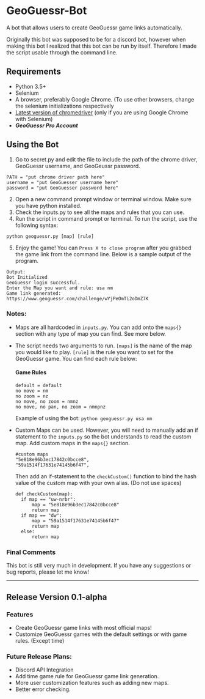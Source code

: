 # GeoGuessr-Bot
A bot that allows users to create GeoGuessr game links automatically.

Originally this bot was supposed to be for a discord bot, however when making this bot I realized that this bot can be run by itself. Therefore I made the script usable through the command line.

## Requirements
<ul>
<li>Python 3.5+</li>
<li>Selenium</li>
<li>A browser, preferably Google Chrome. (To use other browsers, change the selenium initializations respectively</li>
<li> <a href="https://sites.google.com/a/chromium.org/chromedriver/downloads">Latest version of chromedriver</a> (only if you are using Google Chrome with Selenium)</li>
<li> <strong><em>GeoGuessr Pro Account</em></strong> </li>
</ul>


## Using the Bot
1. Go to secret.py and edit the file to include the path of the chrome driver, GeoGuessr username, and GeoGeussr password.
```
PATH = "put chrome driver path here"
username = "put GeoGuesser username here"
password = "put GeoGuesser password here"
```
2. Open a new command prompt window or terminal window. Make sure you have python installed.
3. Check the inputs.py to see all the maps and rules that you can use.
4. Run the script in command prompt or terminal. To run the script, use the following syntax:
```
python geoguessr.py [map] [rule]
```
5. Enjoy the game! You can `Press X to close program` after you grabbed the game link from the command line. Below is a sample output of the program.

```
Output:
Bot Initialized
GeoGuessr login successful.
Enter the Map you want and rule: usa nm
Game link generated:
https://www.geoguessr.com/challenge/wYjPeOmTi2oDmZ7K

```

### Notes:
* Maps are all hardcoded in `inputs.py`. You can add onto the `maps{}` section with any type of map you can find. See more below.
* The script needs two arguments to run. `[maps]` is the name of the map you would like to play. `[rule]` is the rule you want to set for the GeoGuessr game. You can find each rule below:
  #### Game Rules
  ```
  default = default
  no move = nm
  no zoom = nz
  no move, no zoom = nmnz
  no move, no pan, no zoom = nmnpnz
  
  ```
  Example of using the bot:
  ```python geoguessr.py usa nm```
 * Custom Maps can be used. However, you will need to manually add an if statement to the `inputs.py` so the bot understands to read the custom map. Add custom maps in the `maps{}` section.
 
    ```
    #custom maps
    "5e818e96b3ec17842c0bcce8",
    "59a1514f17631e74145b6f47",
    ```
    Then add an if-statement to the `checkCustom()` function to bind the hash value of the custom map with your own alias. (Do not use spaces)
    
    ```
    def checkCustom(map):
      if map == "uw-nrbr":
          map = "5e818e96b3ec17842c0bcce8"
          return map
      if map == "dw":
          map = "59a1514f17631e74145b6f47"
          return map
      else:
          return map
    ```
    
  
### Final Comments
This bot is still very much in development. If you have any suggestions or bug reports, please let me know!
_______________________________________________________________________________

## Release Version 0.1-alpha

### Features
* Create GeoGuessr game links with most official maps!
* Customize GeoGuessr games with the default settings or with game rules. (Except time)

### Future Release Plans:
* Discord API Integration
* Add time game rule for GeoGuessr game link generation.
* More user customization features such as adding new maps. 
* Better error checking.





